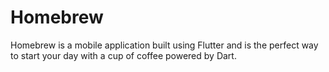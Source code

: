 # Homebrew

Homebrew is a mobile application built using Flutter and is the perfect way to start your day with a cup of coffee powered by Dart.

